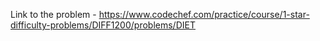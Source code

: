 Link to the problem - https://www.codechef.com/practice/course/1-star-difficulty-problems/DIFF1200/problems/DIET
